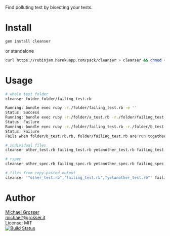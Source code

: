 Find polluting test by bisecting your tests.

Install
=======

```Bash
gem install cleanser
```

or standalone

```Bash
curl https://rubinjam.herokuapp.com/pack/cleanser > cleanser && chmod +x cleanser
```

Usage
=====

```Bash
# whole test folder
cleanser folder folder/failing_test.rb

Running: bundle exec ruby -r./folder/failing_test.rb -e ''
Status: Success
Running: bundle exec ruby -r./folder/a_test.rb -r./folder/failing_test.rb -r./folder/b_test.rb -e ''
Status: Failure
Running: bundle exec ruby -r./folder/failing_test.rb -r./folder/b_test.rb -e ''
Status: Failure
Fails when folder/b_test.rb.rb, folder/failing_test.rb are run together

# individual files
cleanser other_test.rb failing_test.rb yetanother_test.rb failing_test.rb

# rspec
cleanser other_spec.rb failing_spec.rb yetanother_spec.rb failing_spec.rb --rspec

# files from copy-pasted output
cleanser '"other_test.rb","failing_test.rb","yetanother_test.rb"' failing_test.rb
```

Author
======
[Michael Grosser](http://grosser.it)<br/>
michael@grosser.it<br/>
License: MIT<br/>
[![Build Status](https://travis-ci.org/grosser/cleanser.png)](https://travis-ci.org/grosser/cleanser)
